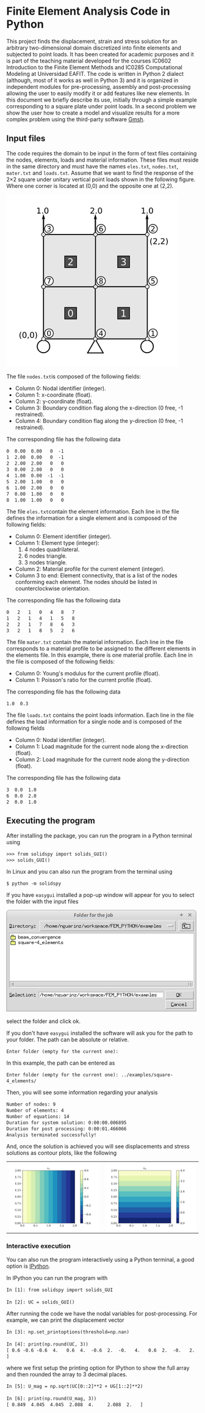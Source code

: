 # Finite Element Analysis Code in Python

This project finds the displacement, strain and stress solution for an
arbitrary two-dimensional domain discretized into finite elements and
subjected to point loads. It has been  created for academic purposes
and it is part of the teaching material developed for the courses
IC0602 Introduction to the Finite Element Methods and
IC0285 Computational Modeling at Universidad EAFIT. The code is
written in Python 2 dialect (although, most of it works as well
in Python 3) and it is organized in independent modules for
pre-processing, assembly and post-processing allowing the user to
easily modify it or add features like new elements. In this document
we briefly describe its use, initially through a simple example
corresponding to a square plate under point loads. In a second problem
we show the user how to create a model and visualize results for a
more complex problem using the third-party software [Gmsh](http://gmsh.info/).

## Input files
The code requires the domain to be input in the form of text files
containing the nodes, elements, loads and material information.
These files must reside in the same directory and must have the
names ``eles.txt``, ``nodes.txt``, ``mater.txt`` and ``loads.txt``.
Assume that we want to find the response of the 2×2 square
under unitary vertical point loads shown in the following figure.
Where one corner is located at (0,0) and the opposite one at (2,2).


![4-element solid under point loads.](img/square-4_elements.png)

The file ``nodes.txt``is composed of the following fields:

- Column 0: Nodal identifier (integer).
- Column 1: x-coordinate (float).
- Column 2: y-coordinate (float).
- Column 3: Boundary condition flag along the x-direction
    (0 free, -1 restrained).
- Column 4: Boundary condition flag along the y-direction
    (0 free, -1 restrained).

The corresponding file has the following data

    0  0.00  0.00   0  -1
    1  2.00  0.00   0  -1
    2  2.00  2.00   0   0
    3  0.00  2.00   0   0
    4  1.00  0.00  -1  -1
    5  2.00  1.00   0   0
    6  1.00  2.00   0   0
    7  0.00  1.00   0   0
    8  1.00  1.00   0   0

The file ``eles.txt``contain the element information. Each line in the file
defines the information for a single element and is composed of the
following fields:

- Column 0: Element identifier (integer).
- Column 1: Element type (integer):
  1. 4 nodes quadrilateral.
  2. 6 nodes triangle.
  3. 3 nodes triangle.
- Column 2: Material profile for the current element (integer).
- Column 3 to end: Element connectivity, that is a list of the nodes
conforming each element. The nodes should be listed in counterclockwise
orientation.

The corresponding file has the following data

    0   2   1   0   4   8   7
    1   2   1   4   1   5   8
    2   2   1   7   8   6   3
    3   2   1   8   5   2   6

The file `mater.txt` contain the material information. Each line in the
file corresponds to a material profile to be assigned to the different
elements in the elements file. In this example, there is one material
profile. Each line in the file is composed of the following fields:  

- Column 0: Young's modulus for the current profile (float).
- Column 1: Poisson's ratio for the current profile (float).

The corresponding file has the following data

    1.0  0.3

The file `loads.txt` contains the point loads information. Each line
in the file defines the load information for a single node and is
composed of the following fields

- Column 0: Nodal identifier (integer).
- Column 1: Load magnitude for the current node along the x-direction (float).
- Column 2: Load magnitude for the current node along the y-direction (float).

The corresponding file has the following data

    3  0.0  1.0
    6  0.0  2.0
    2  0.0  1.0


## Executing the program
After installing the package, you can run the program in a Python
terminal using

    >>> from solidspy import solids_GUI()
    >>> solids_GUI()

In Linux and you can also run the program from the terminal using

    $ python -m solidspy

If you have `easygui` installed a pop-up window will appear for you
to select the folder with the input files

![Folder selection window.](img/Folder_selection.png)

select the folder and click ok.

If you don't have `easygui` installed the software will ask you
for the path to your folder. The path can be absolute or relative.

    Enter folder (empty for the current one):

In this example, the path can be entered as

    Enter folder (empty for the current one): ../examples/square-4_elements/

Then, you will see some information regarding your analysis


    Number of nodes: 9
    Number of elements: 4
    Number of equations: 14
    Duration for system solution: 0:00:00.006895
    Duration for post processing: 0:00:01.466066
    Analysis terminated successfully!

And, once the solution is achieved you will see displacements and
stress solutions as contour plots, like the following

<table>
    <tr>
    <td>
    <img src="img/square-4_elements-horizontal_disp.png"></img>
    </td>
    <td>
    <img src="img/square-4_elements-vertical_disp.png"></img>
    </td>
    </tr>
</table>

### Interactive execution
You can also run the program interactively using a Python terminal,
a good option is [IPython](http://ipython.org/).

In IPython you can run the program with

    In [1]: from solidspy import solids_GUI

    In [2]: UC = solids_GUI()

After running the code we have the nodal variables for post-processing.
For example, we can print the displacement vector

    In [3]: np.set_printoptions(threshold=np.nan)

    In [4]: print(np.round(UC, 3))
    [ 0.6 -0.6 -0.6  4.   0.6  4.  -0.6  2.  -0.   4.   0.6  2.  -0.   2. ]

where we first setup the printing option for IPython to show the full
array and then rounded the array to 3 decimal places.

    In [5]: U_mag = np.sqrt(UC[0::2]**2 + UG[1::2]**2)

    In [6]: print(np.round(U_mag, 3))
    [ 0.849  4.045  4.045  2.088  4.     2.088  2.   ]
